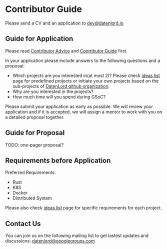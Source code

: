 # Contributor Guide
Please send a CV and an application to dev@datenlord.io
## Guide for Application
Please read [Contributor Advice](https://developers.google.com/open-source/gsoc/resources) and [Contributor Guide](https://developers.google.com/open-source/gsoc/resources/guide#student_guide) first.

In your application please include answers to the following questions and a proposal:
- Which projects are you interested in(at most 2)? Please check [ideas list](https://datenlord.github.io/gsoc-ideas-list.html) page for predefined projects or initiate your own projects based on the sub-projects of [DatenLord github organization](https://github.com/datenlord).
- Why are you interested in the projects?
- How much time will you spend during GSoC?

Please submit your application as early as possible. We will review your application and if it is accepted, we will assign a mentor to work with you on a detailed proposal together. 

## Guide for Proposal
TODO: one-pager proposal?


## Requirements before Application
Preferred Requirements:
- Rust
- K8S
- Docker
- Distributed System

Please also check [ideas list](https://datenlord.github.io/gsoc-ideas-list.html) page for specific requirements for each project.


## Contact Us
You can join us on the following mailing list to get lastest updates and discussions: datenlord@googlegroups.com

